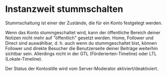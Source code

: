 # Instanzweit stummschalten

Stummschaltung ist einer der Zustände, die für ein Konto festgelegt werden.

Wenn das Konto stummgeschaltet wird, kann der öffentliche Bereich deiner Notizen nicht mehr auf "öffentlich" gesetzt werden.
Home, Follower und Direct sind auswählbar, d. h. auch wenn du stummgeschaltet bist, können Follower und direkte Besucher die Benutzerseite deiner Beiträge weiterhin sichtbar sein. Allerdings nicht in der GTL (Förderierten-Timeline) oder LTL (Lokale-Timeline).

Der Status der Kontostille wird vom Server-Moderator aktiviert/deaktiviert.
